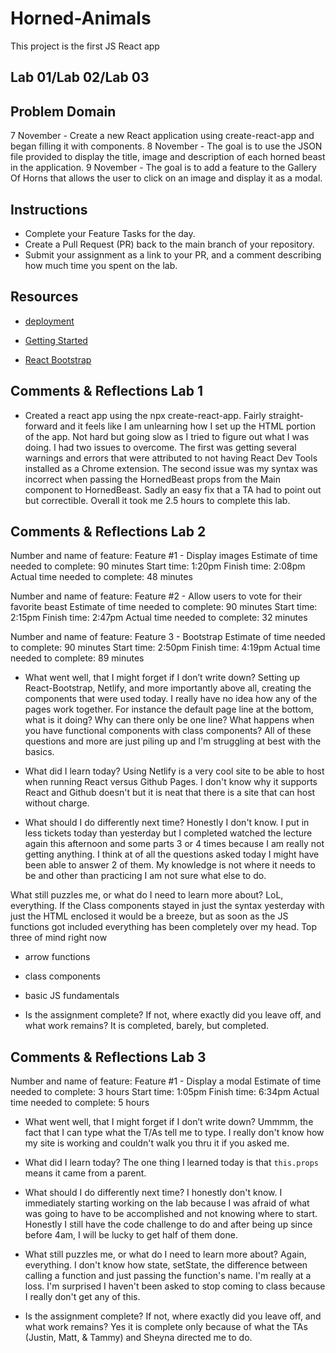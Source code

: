 # Horned-Animals

This project is the first JS React app

## Lab 01/Lab 02/Lab 03

## Problem Domain

7 November - Create a new React application using create-react-app and began filling it with components.
8 November - The goal is to use the JSON file provided to display the title, image and description of each horned beast in the application.
9 November - The goal is to add a feature to the Gallery Of Horns that allows the user to click on an image and display it as a modal.

## Instructions

- Complete your Feature Tasks for the day.
- Create a Pull Request (PR) back to the main branch of your repository.
- Submit your assignment as a link to your PR, and a comment describing how much time you spent on the lab.

## Resources

- [deployment](https://facebook.github.io/create-react-app/docs/deployment)

- [Getting Started](https://reactjs.org/docs/getting-started.html)

- [React Bootstrap](https://react-bootstrap.github.io/)

## Comments & Reflections Lab 1

- Created a react app using the npx create-react-app. Fairly straight-forward and it feels like I am unlearning how I set up the HTML portion of the app. Not hard but going slow as I tried to figure out what I was doing. I had two issues to overcome. The first was getting several warnings and errors that were attributed to not having React Dev Tools installed as a Chrome extension.  The second issue was my syntax was incorrect when passing the HornedBeast props from the Main component to HornedBeast. Sadly an easy fix that a TA had to point out but correctible.  Overall it took me 2.5 hours to complete this lab.

## Comments & Reflections Lab 2

Number and name of feature: Feature #1 - Display images
Estimate of time needed to complete: 90 minutes
Start time: 1:20pm
Finish time: 2:08pm
Actual time needed to complete: 48 minutes

Number and name of feature: Feature #2 - Allow users to vote for their favorite beast
Estimate of time needed to complete: 90 minutes
Start time: 2:15pm
Finish time: 2:47pm
Actual time needed to complete: 32 minutes

Number and name of feature: Feature 3 -  Bootstrap
Estimate of time needed to complete: 90 minutes
Start time: 2:50pm
Finish time: 4:19pm
Actual time needed to complete: 89 minutes

- What went well, that I might forget if I don’t write down? Setting up React-Bootstrap, Netlify, and more importantly above all, creating the components that were used today. I really have no idea how any of the pages work together. For instance the default page line at the bottom, what is it doing? Why can there only be one line? What happens when you have functional components with class components? All of these questions and more are just piling up and I'm struggling at best with the basics.

- What did I learn today? Using Netlify is a very cool site to be able to host when running React versus Github Pages. I don't know why it supports React and Github doesn't but it is neat that there is a site that can host without charge.

- What should I do differently next time? Honestly I don't know. I put in less tickets today than yesterday but I completed watched the lecture again this afternoon and some parts 3 or 4 times because I am really not getting anything. I think at of all the questions asked today I might have been able to answer 2 of them. My knowledge is not where it needs to be and other than practicing I am not sure what else to do.

What still puzzles me, or what do I need to learn more about? LoL, everything. If the Class components stayed in just the syntax yesterday with just the HTML enclosed it would be a breeze, but as soon as the JS functions got included everything has been completely over my head. Top three of mind right now

- arrow functions
- class components
- basic JS fundamentals

- Is the assignment complete? If not, where exactly did you leave off, and what work remains? It is completed, barely, but completed.

## Comments & Reflections Lab 3

Number and name of feature: Feature #1 - Display a modal
Estimate of time needed to complete: 3 hours
Start time: 1:05pm
Finish time: 6:34pm
Actual time needed to complete: 5 hours

- What went well, that I might forget if I don’t write down? Ummmm, the fact that I can type what the T/As tell me to type. I really don't know how my site is working and couldn't walk you thru it if you asked me.

- What did I learn today? The one thing I learned today is that `this.props` means it came from a parent.

- What should I do differently next time? I honestly don't know. I immediately starting working on the lab because I was afraid of what was going to have to be accomplished and not knowing where to start. Honestly I still have the code challenge to do and after being up since before 4am, I will be lucky to get half of them done.

- What still puzzles me, or what do I need to learn more about? Again, everything. I don't know how state, setState, the difference between calling a function and just passing the function's name. I'm really at a loss. I'm surprised I haven't been asked to stop coming to class because I really don't get any of this.

- Is the assignment complete? If not, where exactly did you leave off, and what work remains? Yes it is complete only because of what the TAs (Justin, Matt, & Tammy) and Sheyna directed me to do.
